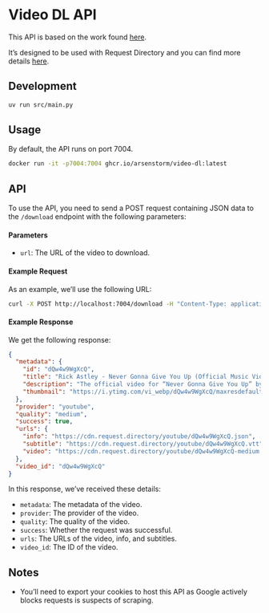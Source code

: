 # Video DL API

This API is based on the work found
[here](https://github.com/ytdl-org/youtube-dl).

It’s designed to be used with Request Directory and you can find more details
[here](https://request.directory/video-dl).

## Development

```bash
uv run src/main.py
```

## Usage

By default, the API runs on port 7004.

```bash
docker run -it -p7004:7004 ghcr.io/arsenstorm/video-dl:latest
```

## API

To use the API, you need to send a POST request containing JSON data to the
`/download` endpoint with the following parameters:

#### Parameters

- `url`: The URL of the video to download.

#### Example Request

As an example, we’ll use the following URL:

```bash
curl -X POST http://localhost:7004/download -H "Content-Type: application/json" -d '{"url": "https://www.youtube.com/watch?v=dQw4w9WgXcQ", "format": "medium"}'
```

#### Example Response

We get the following response:

```json
{
  "metadata": {
    "id": "dQw4w9WgXcQ",
    "title": "Rick Astley - Never Gonna Give You Up (Official Music Video)",
    "description": "The official video for “Never Gonna Give You Up” by Rick Astley...",
    "thumbnail": "https://i.ytimg.com/vi_webp/dQw4w9WgXcQ/maxresdefault.webp"
  },
  "provider": "youtube",
  "quality": "medium",
  "success": true,
  "urls": {
    "info": "https://cdn.request.directory/youtube/dQw4w9WgXcQ.json",
    "subtitle": "https://cdn.request.directory/youtube/dQw4w9WgXcQ.vtt",
    "video": "https://cdn.request.directory/youtube/dQw4w9WgXcQ-medium.mp4"
  },
  "video_id": "dQw4w9WgXcQ"
}
```

In this response, we’ve received these details:

- `metadata`: The metadata of the video.
- `provider`: The provider of the video.
- `quality`: The quality of the video.
- `success`: Whether the request was successful.
- `urls`: The URLs of the video, info, and subtitles.
- `video_id`: The ID of the video.

## Notes

- You’ll need to export your cookies to host this API as Google actively blocks
  requests is suspects of scraping.

